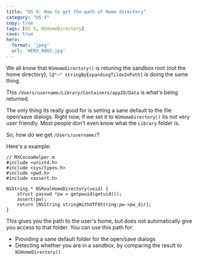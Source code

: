 ```yaml
---
title: "OS X: How to get the path of Home directory"
category: "OS X"
copy: true
tags: [OS X, NSHomeDirectory]
cave: true
hero:
  format: 'jpeg'
  url: 'HERO_0003.jpg'
---
```

We all know that `NSHomeDirectory()` is retuning the sandbox root (not the home directory),  `[@"~" stringByExpandingTildeInPath]` is doing the same thing.

This `/Users/username/Library/Containers/appID/Data` is what's being returned.

The only thing its really good for is setting a sane default to the file open/save dialogs. Right now, if we set it to `NSHomeDirectory()` its not very user friendly. Most people don't even know what the `Library` folder is.

So, how do we get `/Users/username/`?

Here's a example:

```objc
// MXCocoaHelper.m
#include <unistd.h>
#include <sys/types.h>
#include <pwd.h>
#include <assert.h>

NSString * NSRealHomeDirectory(void) {
    struct passwd *pw = getpwuid(getuid());
    assert(pw);
    return [NSString stringWithUTF8String:pw->pw_dir];
}
```
This gives you the path to the user's home, but does not automatically give you access to that folder. You can use this path for:

* Providing a sane default folder for the open/save dialogs
* Detecting whether you are in a sandbox, by comparing the result to `NSHomeDirectory()`
